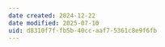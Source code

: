 ```yaml
---
date created: 2024-12-22
date modified: 2025-07-10
uid: d8310f7f-fb5b-40cc-aaf7-5361c8e9f6fb
---
```

